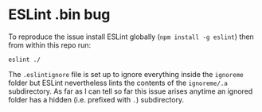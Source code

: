# ESLint .bin bug

To reproduce the issue install ESLint globally (`npm install -g eslint`) then from within this repo run:

`eslint ./`

The `.eslintignore` file is set up to ignore everything inside the `ignoreme` folder but ESLint nevertheless lints the contents of the `ignoreme/.a` subdirectory. As far as I can tell so far this issue arises anytime an ignored folder has a hidden (i.e. prefixed with `.`) subdirectory.
